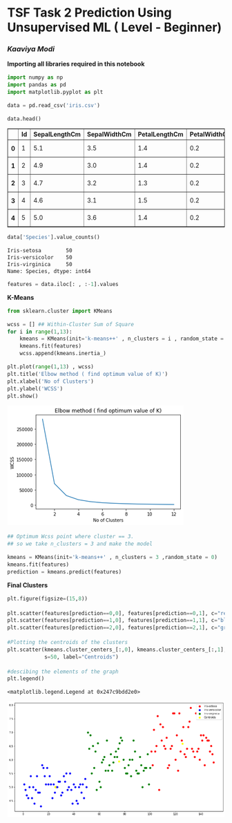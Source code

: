 # TSF Task 2 Prediction Using Unsupervised ML ( Level - Beginner) 

### *Kaaviya Modi*

**Importing all libraries required in this notebook**


```python
import numpy as np
import pandas as pd
import matplotlib.pyplot as plt
```


```python
data = pd.read_csv('iris.csv')
```


```python
data.head()
```




<div>
<style scoped>
    .dataframe tbody tr th:only-of-type {
        vertical-align: middle;
    }

    .dataframe tbody tr th {
        vertical-align: top;
    }

    .dataframe thead th {
        text-align: right;
    }
</style>
<table border="1" class="dataframe">
  <thead>
    <tr style="text-align: right;">
      <th></th>
      <th>Id</th>
      <th>SepalLengthCm</th>
      <th>SepalWidthCm</th>
      <th>PetalLengthCm</th>
      <th>PetalWidthCm</th>
      <th>Species</th>
    </tr>
  </thead>
  <tbody>
    <tr>
      <th>0</th>
      <td>1</td>
      <td>5.1</td>
      <td>3.5</td>
      <td>1.4</td>
      <td>0.2</td>
      <td>Iris-setosa</td>
    </tr>
    <tr>
      <th>1</th>
      <td>2</td>
      <td>4.9</td>
      <td>3.0</td>
      <td>1.4</td>
      <td>0.2</td>
      <td>Iris-setosa</td>
    </tr>
    <tr>
      <th>2</th>
      <td>3</td>
      <td>4.7</td>
      <td>3.2</td>
      <td>1.3</td>
      <td>0.2</td>
      <td>Iris-setosa</td>
    </tr>
    <tr>
      <th>3</th>
      <td>4</td>
      <td>4.6</td>
      <td>3.1</td>
      <td>1.5</td>
      <td>0.2</td>
      <td>Iris-setosa</td>
    </tr>
    <tr>
      <th>4</th>
      <td>5</td>
      <td>5.0</td>
      <td>3.6</td>
      <td>1.4</td>
      <td>0.2</td>
      <td>Iris-setosa</td>
    </tr>
  </tbody>
</table>
</div>




```python
data['Species'].value_counts()
```




    Iris-setosa        50
    Iris-versicolor    50
    Iris-virginica     50
    Name: Species, dtype: int64




```python
features = data.iloc[: , :-1].values
```

**K-Means**


```python
from sklearn.cluster import KMeans
```


```python
wcss = [] ## Within-Cluster Sum of Square
for i in range(1,13):
    kmeans = KMeans(init='k-means++' , n_clusters = i , random_state = 0)
    kmeans.fit(features)
    wcss.append(kmeans.inertia_)
```


```python
plt.plot(range(1,13) , wcss)
plt.title('Elbow method ( find optimum value of K)')
plt.xlabel('No of Clusters')
plt.ylabel('WCSS')
plt.show()
```


    
![png](output_11_0.png)
    



```python
## Optimum Wcss point where cluster == 3.
## so we take n_clusters = 3 and make the model
```


```python
kmeans = KMeans(init='k-means++' , n_clusters = 3 ,random_state = 0)
kmeans.fit(features)
prediction = kmeans.predict(features)
```

**Final Clusters**


```python
plt.figure(figsize=(15,8))

plt.scatter(features[prediction==0,0], features[prediction==0,1], c="red", s=50, label="Iris-setosa")
plt.scatter(features[prediction==1,0], features[prediction==1,1], c="blue", s=50, label="Iris-versicolor")
plt.scatter(features[prediction==2,0], features[prediction==2,1], c="green", s=50, label="Iris-virginica")

#Plotting the centroids of the clusters
plt.scatter(kmeans.cluster_centers_[:,0], kmeans.cluster_centers_[:,1], c="yellow", 
            s=50, label="Centroids")

#descibing the elements of the graph
plt.legend()
```




    <matplotlib.legend.Legend at 0x247c9bdd2e0>




    
![png](output_15_1.png)
    



```python

```
